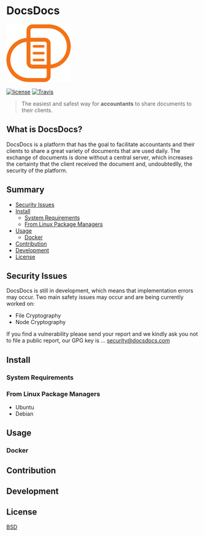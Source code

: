 # DocsDocs

![DocsDocs Logo](assets/client/images/logo.png)

[![license](https://img.shields.io/badge/License-BSD-blue.svg?style=for-the-badge)](LICENSE)
[![Travis](https://img.shields.io/travis/murilobsd/docsdocs/master.svg?style=for-the-badge)](https://travis-ci.org/murilobsd/docsdocs)

> The easiest and safest way for **accountants** to share documents to their clients.

## What is DocsDocs?

DocsDocs is a platform that has the goal to facilitate accountants and their clients to share a great variety of documents that are used daily. The exchange of documents is done without a central server, which increases the certainty that the client received the document and, undoubtedlly, the security of the platform.  

## Summary

- [Security Issues](#questoes-de-seguranca)
- [Install](#instalacao)
    - [System Requirements](#requisitos-do-sistema)
    - [From Linux Package Managers](#pacotes-linux)
- [Usage](#uso)
    - [Docker](#docker)
- [Contribution](#contribuicao)
- [Development](#desenvolvimento)
- [License](#licenca)

## Security Issues

DocsDocs is still in development, which means that implementation errors may occur. 
Two main safety issues may occur and are being currently worked on:

- File Cryptography 
- Node Cryptography 

If you find a vulnerability please send your report and we kindly ask you not to file a public report, our GPG key is ... security@docsdocs.com

## Install

### System Requirements

### From Linux Package Managers

- Ubuntu
- Debian

## Usage

### Docker

## Contribution

## Development

## License

[BSD](LICENSE)
